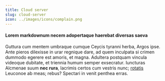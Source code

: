 ```yaml
---
title: Cloud server
slug: cloud-server
icon: ../images/icons/complain.png
---
```


#### Lorem markdownum necem adopertaque haerebat diversas saeva

Guttura cum mentem umbraque cumque Ceycis tyranni herba, Argos ipse. Ante pieros
dilexisse in urar regnique dare, ad quem inculpata si crimen dummodo egerere est
amoris, et magna. Adultera postquam vincula videoque dubitate, et triennia humum
semper exsecratur. Iuncturas Alcmenae suum **nec rura**, lacrimis certos cum
vestris nunc; [rotatis](http://puero-gravis.net/famem.php) Leuconoe ab meas;
rebus? Spectari in venit penthea erras.